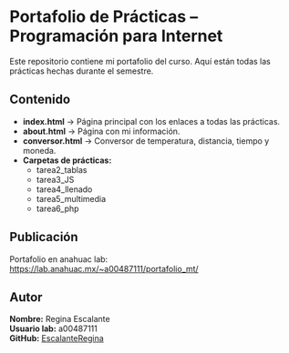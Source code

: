 # Portafolio de Prácticas – Programación para Internet

Este repositorio contiene mi portafolio del curso. Aquí están todas las prácticas hechas durante el semestre.
## Contenido

- **index.html** → Página principal con los enlaces a todas las prácticas.  
- **about.html** → Página con mi información.  
- **conversor.html** → Conversor de temperatura, distancia, tiempo y moneda.  
- **Carpetas de prácticas:**  
  - tarea2_tablas  
  - tarea3_JS  
  - tarea4_llenado  
  - tarea5_multimedia  
  - tarea6_php  

## Publicación

Portafolio en anahuac lab:  
https://lab.anahuac.mx/~a00487111/portafolio_mt/

## Autor
**Nombre:** Regina Escalante  
**Usuario lab:** a00487111  
**GitHub:** [EscalanteRegina](https://github.com/EscalanteRegina)
